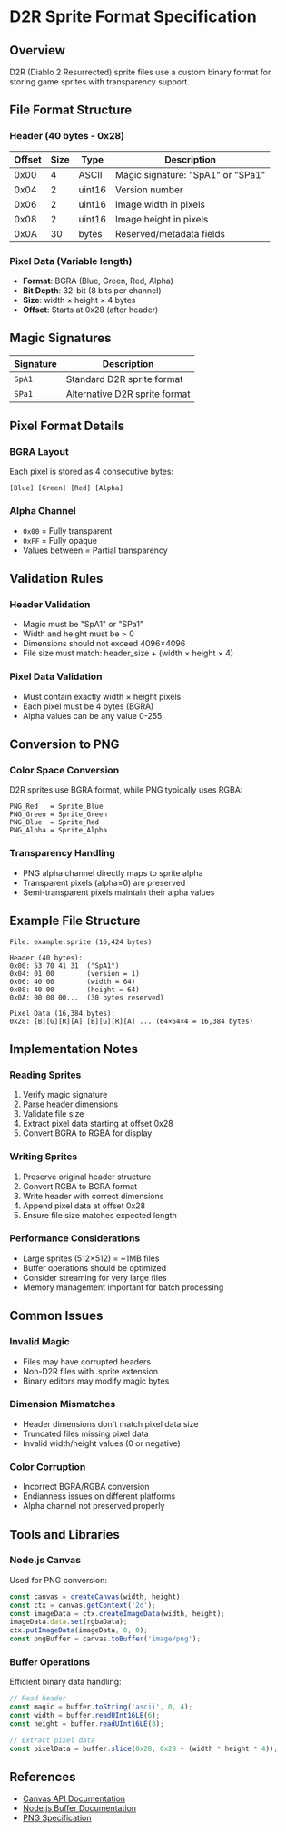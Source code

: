 # D2R Sprite Format Specification

## Overview

D2R (Diablo 2 Resurrected) sprite files use a custom binary format for storing game sprites with transparency support.

## File Format Structure

### Header (40 bytes - 0x28)

| Offset | Size | Type | Description |
|--------|------|------|-------------|
| 0x00 | 4 | ASCII | Magic signature: "SpA1" or "SPa1" |
| 0x04 | 2 | uint16 | Version number |
| 0x06 | 2 | uint16 | Image width in pixels |
| 0x08 | 2 | uint16 | Image height in pixels |
| 0x0A | 30 | bytes | Reserved/metadata fields |

### Pixel Data (Variable length)

- **Format**: BGRA (Blue, Green, Red, Alpha)
- **Bit Depth**: 32-bit (8 bits per channel)
- **Size**: width × height × 4 bytes
- **Offset**: Starts at 0x28 (after header)

## Magic Signatures

| Signature | Description |
|-----------|-------------|
| `SpA1` | Standard D2R sprite format |
| `SPa1` | Alternative D2R sprite format |

## Pixel Format Details

### BGRA Layout
Each pixel is stored as 4 consecutive bytes:
```
[Blue] [Green] [Red] [Alpha]
```

### Alpha Channel
- `0x00` = Fully transparent
- `0xFF` = Fully opaque
- Values between = Partial transparency

## Validation Rules

### Header Validation
- Magic must be "SpA1" or "SPa1"
- Width and height must be > 0
- Dimensions should not exceed 4096×4096
- File size must match: header_size + (width × height × 4)

### Pixel Data Validation
- Must contain exactly width × height pixels
- Each pixel must be 4 bytes (BGRA)
- Alpha values can be any value 0-255

## Conversion to PNG

### Color Space Conversion
D2R sprites use BGRA format, while PNG typically uses RGBA:
```
PNG_Red   = Sprite_Blue
PNG_Green = Sprite_Green  
PNG_Blue  = Sprite_Red
PNG_Alpha = Sprite_Alpha
```

### Transparency Handling
- PNG alpha channel directly maps to sprite alpha
- Transparent pixels (alpha=0) are preserved
- Semi-transparent pixels maintain their alpha values

## Example File Structure

```
File: example.sprite (16,424 bytes)

Header (40 bytes):
0x00: 53 70 41 31  ("SpA1")
0x04: 01 00        (version = 1)
0x06: 40 00        (width = 64)
0x08: 40 00        (height = 64)
0x0A: 00 00 00...  (30 bytes reserved)

Pixel Data (16,384 bytes):
0x28: [B][G][R][A] [B][G][R][A] ... (64×64×4 = 16,384 bytes)
```

## Implementation Notes

### Reading Sprites
1. Verify magic signature
2. Parse header dimensions
3. Validate file size
4. Extract pixel data starting at offset 0x28
5. Convert BGRA to RGBA for display

### Writing Sprites
1. Preserve original header structure
2. Convert RGBA to BGRA format
3. Write header with correct dimensions
4. Append pixel data at offset 0x28
5. Ensure file size matches expected length

### Performance Considerations
- Large sprites (512×512) = ~1MB files
- Buffer operations should be optimized
- Consider streaming for very large files
- Memory management important for batch processing

## Common Issues

### Invalid Magic
- Files may have corrupted headers
- Non-D2R files with .sprite extension
- Binary editors may modify magic bytes

### Dimension Mismatches
- Header dimensions don't match pixel data size
- Truncated files missing pixel data
- Invalid width/height values (0 or negative)

### Color Corruption
- Incorrect BGRA/RGBA conversion
- Endianness issues on different platforms
- Alpha channel not preserved properly

## Tools and Libraries

### Node.js Canvas
Used for PNG conversion:
```javascript
const canvas = createCanvas(width, height);
const ctx = canvas.getContext('2d');
const imageData = ctx.createImageData(width, height);
imageData.data.set(rgbaData);
ctx.putImageData(imageData, 0, 0);
const pngBuffer = canvas.toBuffer('image/png');
```

### Buffer Operations
Efficient binary data handling:
```javascript
// Read header
const magic = buffer.toString('ascii', 0, 4);
const width = buffer.readUInt16LE(6);
const height = buffer.readUInt16LE(8);

// Extract pixel data
const pixelData = buffer.slice(0x28, 0x28 + (width * height * 4));
```

## References

- [Canvas API Documentation](https://developer.mozilla.org/en-US/docs/Web/API/Canvas_API)
- [Node.js Buffer Documentation](https://nodejs.org/api/buffer.html)
- [PNG Specification](https://www.w3.org/TR/PNG/)
